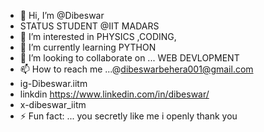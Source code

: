 - 👋 Hi, I’m @Dibeswar
- STATUS STUDENT @IIT MADARS
- 👀 I’m interested in PHYSICS ,CODING,
- 🌱 I’m currently learning PYTHON
- 💞️ I’m looking to collaborate on ... WEB DEVLOPMENT 
- 📫 How to reach me ...@dibeswarbehera001@gmail.com
- ig-Dibeswar.iitm
- linkdin https://www.linkedin.com/in/dibeswar/
- x-dibeswar_iitm
- ⚡ Fun fact: ... you secretly like me i openly thank you

<!---
Dibeswar/Dibeswar is a ✨ special ✨ repository because its `README.md` (this file) appears on your GitHub profile.
You can click the Preview link to take a look at your changes.
--->
